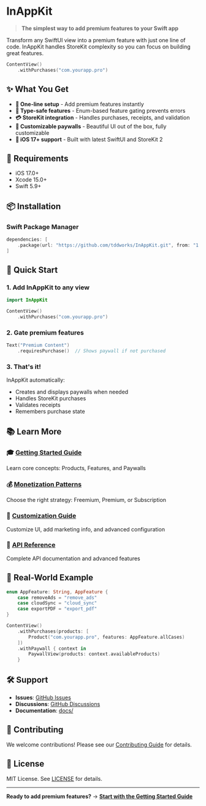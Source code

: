 # InAppKit

> **The simplest way to add premium features to your Swift app**

Transform any SwiftUI view into a premium feature with just one line of code. InAppKit handles StoreKit complexity so you can focus on building great features.

```swift
ContentView()
    .withPurchases("com.yourapp.pro")
```

## ✨ What You Get

- **🚀 One-line setup** - Add premium features instantly
- **🎯 Type-safe features** - Enum-based feature gating prevents errors
- **💳 StoreKit integration** - Handles purchases, receipts, and validation
- **🎨 Customizable paywalls** - Beautiful UI out of the box, fully customizable
- **📱 iOS 17+ support** - Built with latest SwiftUI and StoreKit 2

## 🚧 Requirements

- iOS 17.0+
- Xcode 15.0+
- Swift 5.9+

## 📦 Installation

### Swift Package Manager

```swift
dependencies: [
    .package(url: "https://github.com/tddworks/InAppKit.git", from: "1.0.0")
]
```

## 🚀 Quick Start

### 1. Add InAppKit to any view

```swift
import InAppKit

ContentView()
    .withPurchases("com.yourapp.pro")
```

### 2. Gate premium features

```swift
Text("Premium Content")
    .requiresPurchase()  // Shows paywall if not purchased
```

### 3. That's it!

InAppKit automatically:
- Creates and displays paywalls when needed
- Handles StoreKit purchases
- Validates receipts
- Remembers purchase state

## 📚 Learn More

### 🎓 **[Getting Started Guide](docs/getting-started.md)**
Learn core concepts: Products, Features, and Paywalls

### 💰 **[Monetization Patterns](docs/monetization-patterns.md)**
Choose the right strategy: Freemium, Premium, or Subscription

### 🎨 **[Customization Guide](docs/customization.md)**
Customize UI, add marketing info, and advanced configuration

### 📖 **[API Reference](docs/api-reference.md)**
Complete API documentation and advanced features

## 🎯 Real-World Example

```swift
enum AppFeature: String, AppFeature {
    case removeAds = "remove_ads"
    case cloudSync = "cloud_sync"
    case exportPDF = "export_pdf"
}

ContentView()
    .withPurchases(products: [
        Product("com.yourapp.pro", features: AppFeature.allCases)
    ])
    .withPaywall { context in
        PaywallView(products: context.availableProducts)
    }
```

## 🛠️ Support

- **Issues**: [GitHub Issues](https://github.com/tddworks/InAppKit/issues)
- **Discussions**: [GitHub Discussions](https://github.com/tddworks/InAppKit/discussions)
- **Documentation**: [docs/](docs/)

## 🤝 Contributing

We welcome contributions! Please see our [Contributing Guide](CONTRIBUTING.md) for details.

## 📄 License

MIT License. See [LICENSE](LICENSE) for details.

---

**Ready to add premium features?** → **[Start with the Getting Started Guide](docs/getting-started.md)**